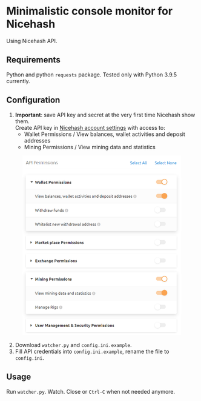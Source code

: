 # Minimalistic console monitor for Nicehash
Using Nicehash API.
## Requirements
Python and python `requests` package. Tested only with Python 3.9.5 currently.
## Configuration
1. **Important**: save API key and secret at the very first time Nicehash show them.<br>Create API key in [Nicehash account settings](https://www.nicehash.com/my/settings/keys) with access to:
   * Wallet Permissions / View balances, wallet activities and deposit addresses
   * Mining Permissions / View mining data and statistics

<p align="center">
  <img src="https://github.com/Ilya-VK/Nicehash-rig-watcher/blob/f7490c8d4a836cb722106d11ea55cdfbe7747047/api%20settings.png" alt="API settings image" width="420"/>
</p>

2. Download `watcher.py` and `config.ini.example`.
3. Fill API credentials into `config.ini.example`, rename the file to `config.ini`.
## Usage
 Run `watcher.py`. Watch. Close or `Ctrl-C` when not needed anymore.
